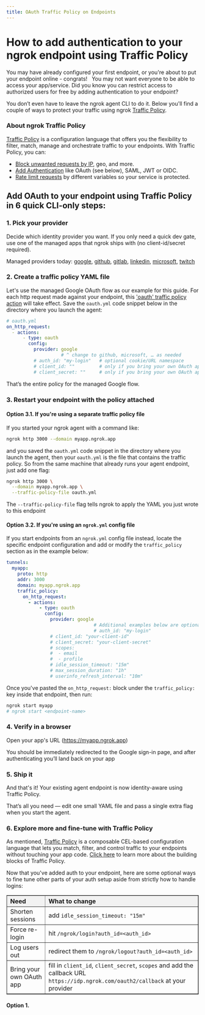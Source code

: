 ```yaml
---
title: OAuth Traffic Policy on Endpoints
---
```


# How to add authentication to your ngrok endpoint using Traffic Policy

You may have already configured your first endpoint, or you're about to put your endpoint online - congrats!
 
You may not want everyone to be able to access your app/service. Did you know you can restrict access to authorized users for free by adding authentication to your endpoint? 

You don’t even have to leave the ngrok agent CLI to do it. Below you'll find a couple of ways to protect your traffic using ngrok [Traffic Policy](https://ngrok.com/docs/traffic-policy/).

### About ngrok Traffic Policy

[Traffic Policy](https://ngrok.com/docs/traffic-policy/) is a configuration language that offers you the flexibility to filter, match, manage and orchestrate traffic to your endpoints. With Traffic Policy, you can:
- [Block unwanted requests by IP](https://ngrok.com/docs/traffic-policy/examples/block-unwanted-requests/), geo, and more. 
- [Add Authentication](https://ngrok.com/docs/traffic-policy/examples/add-authentication/) like OAuth (see below), SAML, JWT or OIDC. 
- [Rate limit requests](https://ngrok.com/docs/traffic-policy/examples/rate-limit-requests/) by different variables so your service is protected.

## Add OAuth to your endpoint using Traffic Policy in 6 quick CLI-only steps:

### 1. Pick your provider

Decide which identity provider you want. If you only need a quick dev gate, use one of the managed apps that ngrok ships with (no client-id/secret required).

Managed providers today: [google](https://ngrok.com/docs/integrations/google/oauth/), [github](https://ngrok.com/docs/integrations/github/oauth/), [gitlab](https://ngrok.com/docs/integrations/gitlab/oauth/), [linkedin](https://ngrok.com/docs/integrations/linkedin/oauth/), [microsoft](https://ngrok.com/docs/integrations/microsoft/oauth/), [twitch](https://ngrok.com/docs/integrations/twitch/oauth/)

### 2. Create a traffic policy YAML file

Let's use the managed Google OAuth flow as our example for this guide. For each http request made against your endpoint, this ['oauth' traffic policy action](https://ngrok.com/docs/traffic-policy/actions/oauth/) will take effect. Save the `oauth.yml` code snippet below in the directory where you launch the agent:

```yaml
# oauth.yml
on_http_request:
  - actions:
      - type: oauth
        config:
          provider: google        
					# ^ change to github, microsoft, … as needed
          # auth_id: "my-login"   # optional cookie/URL namespace
          # client_id: ""         # only if you bring your own OAuth app
          # client_secret: ""     # only if you bring your own OAuth app
```

That’s the entire policy for the managed Google flow. 

### 3. Restart your endpoint with the policy attached

#### Option 3.1. If you're using a separate traffic policy file

If you started your ngrok agent with a command like:

```bash
ngrok http 3000 --domain myapp.ngrok.app
```

and you saved the `oauth.yml` code snippet in the directory where you launch the agent, then your `oauth.yml` is the file that contains the traffic policy. So from the same machine that already runs your agent endpoint, just add one flag:

```bash
ngrok http 3000 \
  --domain myapp.ngrok.app \
  --traffic-policy-file oauth.yml
```

The `--traffic-policy-file` flag tells ngrok to apply the YAML you just wrote to this endpoint

#### Option 3.2. If you're using an `ngrok.yml` config file

If you start endpoints from an `ngrok.yml` config file instead, locate the specific endpoint configuration and add or modify the `traffic_policy` section as in the example below:

```yaml
tunnels:
  myapp:
    proto: http
    addr: 3000
    domain: myapp.ngrok.app
    traffic_policy:
      on_http_request:
        - actions:
            - type: oauth
              config:
                provider: google
								# Additional examples below are optional:
								# auth_id: "my-login"
                # client_id: "your-client-id"
                # client_secret: "your-client-secret"
                # scopes:
                #  - email
                #  - profile
                # idle_session_timeout: "15m"
                # max_session_duration: "1h"
                # userinfo_refresh_interval: "10m"
```

Once you've pasted the `on_http_request:` block under the `traffic_policy:` key inside that endpoint, then run:

```bash
ngrok start myapp
# ngrok start <endpoint-name>
```

### 4. Verify in a browser

Open your app's URL (https://myapp.ngrok.app) 

You should be immediately redirected to the Google sign-in page, and after authenticating you’ll land back on your app

### 5. Ship it

And that's it! Your existing agent endpoint is now identity-aware using Traffic Policy. 

That’s all you need — edit one small YAML file and pass a single extra flag when you start the agent.

### 6. Explore more and fine-tune with Traffic Policy 

As mentioned, [Traffic Policy](https://ngrok.com/docs/traffic-policy/) is a composable CEL-based configuration language that lets you match, filter, and control traffic to your endpoints without touching your app code. [Click here](https://ngrok.com/docs/traffic-policy/#traffic-policy-building-blocks) to learn more about the building blocks of Traffic Policy.

Now that you've added auth to your endpoint, here are some optional ways to fine tune other parts of your auth setup aside from strictly how to handle logins:

<table cellpadding="8" cellspacing="0" border="1" style="border-collapse: collapse; width: 100%;">
  <thead>
    <tr>
      <th style="background-color: #f2f2f2; text-align: left;">Need</th>
      <th style="background-color: #f2f2f2; text-align: left;">What to change</th>
    </tr>
  </thead>
  <tbody>
    <tr>
      <td>Shorten sessions</td>
      <td>add <code>idle_session_timeout: "15m"</code></td>
    </tr>
    <tr>
      <td>Force re-login</td>
      <td>hit <code>/ngrok/login?auth_id=&lt;auth_id&gt;</code></td>
    </tr>
    <tr>
      <td>Log users out</td>
      <td>redirect them to <code>/ngrok/logout?auth_id=&lt;auth_id&gt;</code></td>
    </tr>
    <tr>
      <td>Bring your own OAuth app</td>
      <td>fill in <code>client_id</code>, <code>client_secret</code>, <code>scopes</code> and add the callback URL <code>https://idp.ngrok.com/oauth2/callback</code> at your provider</td>
    </tr>
  </tbody>
</table>

#### Option 1. 
